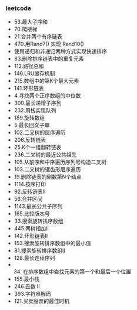 ### leetcode
* 53.最大子序和
* 70.爬楼梯
* 21.合并两个有序链表
* 470.用Rand7() 实现 Rand10()
* 使用递归和非递归两种方式实现快速排序
* 83.删除排序链表中的重复元素
* 112.路径总和
* 146.LRU缓存机制
* 215.数组中的第K个最大元素
* 141.环形链表
* 4.寻找两个正序数组的中位数
* 300.最长递增子序列
* 232.用栈实现队列
* 189.旋转数组
* 5.最长回文子串
* 102.二叉树的层序遍历
* 206.反转链表
* 25.K个一组翻转链表
* 236.二叉树的最近公共祖先
* 105.从前序和中序遍历序列号构造二叉树
* 103.二叉树的锯齿形层序遍历
* 19.删除链表的倒数第N个结点
* 1114.按序打印
* 92.反转链表II
* 56.合并区间
* 1143.最长公共子序列
* 165.比较版本号
* 33.搜索旋转排序数组
* 445.两树相加II
* 142.环形链表II
* 153.搜索旋转排序数组中的最小值
* 81.搜索旋转排序数组II
* 128.最长连续序列
* 34. 在排序数组中查找元素的第一个和最后一个位置
* 155.最小栈
* 246.丑数 II
* 393.字符串解码
* 121.买卖股票的最佳时机
